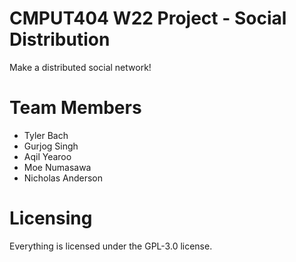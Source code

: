 CMPUT404 W22 Project - Social Distribution
==========================================

Make a distributed social network!

Team Members
============

- Tyler Bach
- Gurjog Singh
- Aqil Yearoo
- Moe Numasawa
- Nicholas Anderson

Licensing
========================

Everything is licensed under the GPL-3.0 license.
